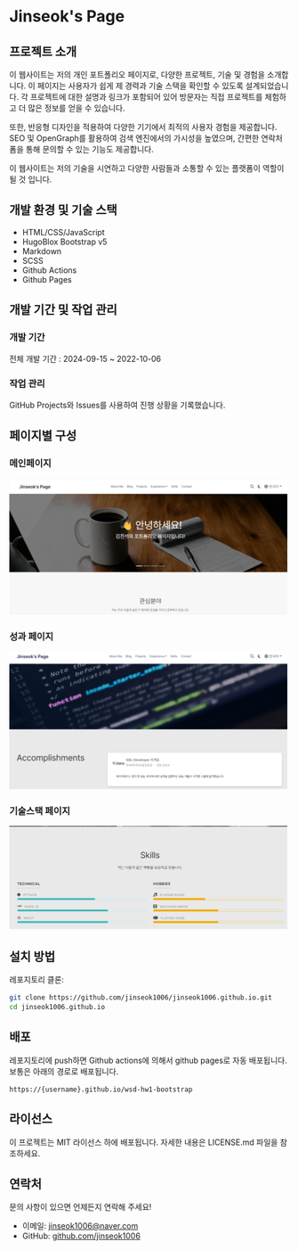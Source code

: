 # Jinseok's Page

## 프로젝트 소개

이 웹사이트는 저의 개인 포트폴리오 페이지로, 다양한 프로젝트, 기술 및 경험을 소개합니다. 이 페이지는 사용자가 쉽게 제 경력과 기술 스택을 확인할 수 있도록 설계되었습니다. 각 프로젝트에 대한 설명과 링크가 포함되어 있어 방문자는 직접 프로젝트를 체험하고 더 많은 정보를 얻을 수 있습니다.

또한, 반응형 디자인을 적용하여 다양한 기기에서 최적의 사용자 경험을 제공합니다. SEO 및 OpenGraph를 활용하여 검색 엔진에서의 가시성을 높였으며, 간편한 연락처 폼을 통해 문의할 수 있는 기능도 제공합니다.

이 웹사이트는 저의 기술을 시연하고 다양한 사람들과 소통할 수 있는 플랫폼이 역할이 될 것 입니다.


## 개발 환경 및 기술 스택
- HTML/CSS/JavaScript
- HugoBlox Bootstrap v5
- Markdown
- SCSS
- Github Actions
- Github Pages


## 개발 기간 및 작업 관리
### 개발 기간
전체 개발 기간 : 2024-09-15 ~ 2022-10-06

### 작업 관리
GitHub Projects와 Issues를 사용하여 진행 상황을 기록했습니다.


## 페이지별 구성

### 메인페이지
<img src="images/rmain.png" alt="Screenshot" width="500px">



### 성과 페이지
<img src="images/racc.png" alt="Screenshot" width="500px">


### 기술스택 페이지
<img src="images/rskill.png" alt="Screenshot" width="500px">


## 설치 방법
레포지토리 클론:
```bash
git clone https://github.com/jinseok1006/jinseok1006.github.io.git
cd jinseok1006.github.io
```

## 배포
레포지토리에 push하면 Github actions에 의해서 github pages로 자동 배포됩니다.
보통은 아래의 경로로 배포됩니다.
```
https://{username}.github.io/wsd-hw1-bootstrap
```


## 라이선스
이 프로젝트는 MIT 라이선스 하에 배포됩니다. 자세한 내용은 LICENSE.md 파일을 참조하세요.

## 연락처
문의 사항이 있으면 언제든지 연락해 주세요!

- 이메일: [jinseok1006@naver.com](mailto:jinseok1006@naver.com)
- GitHub: [github.com/jinseok1006](https://github.com/jinseok1006)

